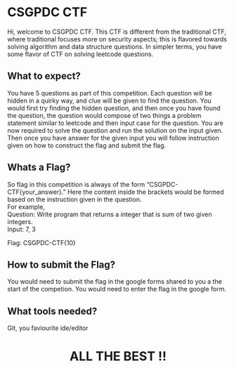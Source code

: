 # CSGPDC CTF

Hi, welcome to CSGPDC CTF. This CTF is different from the traditional CTF, where traditional focuses more on security aspects; this is flavored towards solving algorithm and data structure questions. In simpler terms, you have some flavor of CTF on solving leetcode questions.

## What to expect?
You have 5 questions as part of this competition. Each question will be hidden in a quirky way, and clue will be given to find the question. You would first try finding the hidden question, and then once you have found the question, the question would compose of two things a problem statement similar to leetcode and then input case for the question. You are now required to solve the question and run the solution on the input given. Then once you have answer for the given input you will follow instruction given on how to construct the flag and submit the flag.

## Whats a Flag?
So flag in this competition is always of the  form “CSGPDC-CTF{your_answer}.” Here the content inside the brackets would be formed based on the instruction given in the question.<br>
For example,<br>
Question: Write program that returns a integer that is sum of two given
integers.<br>
Input:  7, 3

Flag: CSGPDC-CTF{10}


## How to submit the Flag?
You would need to submit the flag in the google forms shared to you a the start of the competion. You would need to enter the flag in the google form.

## What tools needed?
Git, you faviourite ide/editor

<h1 style="text-align:center"> ALL THE BEST !! </h1>
